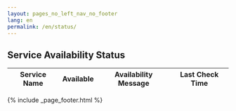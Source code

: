 ```yaml
---
layout: pages_no_left_nav_no_footer
lang: en
permalink: /en/status/
---
```


<!-- Content starts -->

<h2>Service Availability Status</h2>
<table id="status" class="table table-bordered table-status">
  <thead>
    <th>Service Name</th>
    <th>Available</th>
    <th>Availability Message</th>
    <th>Last Check Time</th>
  </thead>
</table>

<!-- Content ends -->

{% include _page_footer.html %}
<script
type="application/javascript" src="/js/status.js">
</script>
<script type="application/javascript">
  $(document).ready(function ()
                    {
                      var statusApp = new StatusApp({
                        "images": "../../images/"
                      });

                      statusApp.printStatus();
                    });
</script>
